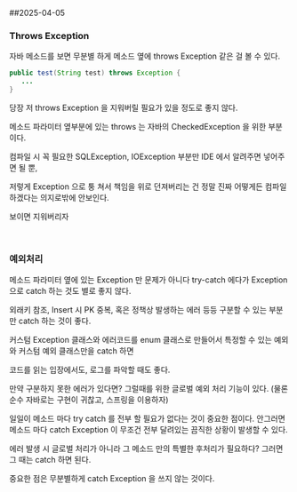 ##2025-04-05

### Throws Exception

자바 메소드를 보면 무분별 하게 메소드 옆에 throws Exception 같은 걸 볼 수 있다.

``` java
public test(String test) throws Exception {
   ...
}

```

당장 저 throws Exception 을 지워버릴 필요가 있을 정도로 좋지 않다.

메소드 파라미터 옆부분에 있는 throws 는 자바의 CheckedException 을 위한 부분이다. 

컴파일 시 꼭 필요한 SQLException, IOException 부분만 IDE 에서 알려주면 넣어주면 될 뿐, 

저렇게 Exception 으로 퉁 쳐서 책임을 위로 던져버리는 건 정말 진짜 어떻게든 컴파일 하겠다는 의지로밖에 안보인다.

보이면 지워버리자

<br>

### 예외처리

메소드 파라미터 옆에 있는 Exception 만 문제가 아니다 try-catch 에다가 Exception 으로 catch 하는 것도 별로 좋지 않다.

외래키 참조, Insert 시 PK 중복, 혹은 정책상 발생하는 에러 등등 구분할 수 있는 부분만 catch 하는 것이 좋다.

커스텀 Exception 클래스와 에러코드를 enum 클래스로 만들어서 특정할 수 있는 예외와 커스텀 예외 클래스만을 catch 하면

코드를 읽는 입장에서도, 로그를 파악할 때도 좋다.

만약 구분하지 못한 에러가 있다면? 그럴때를 위한 글로벌 예외 처리 기능이 있다. (물론 순수 자바로는 구현이 귀찮고, 스프링을 이용하자)

일일이 메소드 마다 try catch 를 전부 할 필요가 없다는 것이 중요한 점이다. 안그러면 메소드 마다 catch Exception 이 무조건 전부 달려있는 끔직한 상황이 발생할 수 있다.

에러 발생 시 글로벌 처리가 아니라 그 메소드 만의 특별한 후처리가 필요하다? 그러면 그 때는 catch 하면 된다. 

중요한 점은 무분별하게 catch Exception 을 쓰지 않는 것이다.
